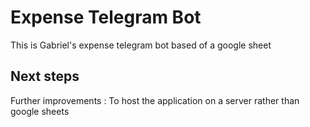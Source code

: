 # Expense Telegram Bot 

This is Gabriel's expense telegram bot based of a google sheet 

## Next steps 

Further improvements : To host the application on a server rather than google sheets